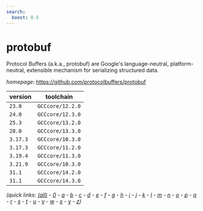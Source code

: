 ```yaml
---
search:
  boost: 0.5
---
```

# protobuf

Protocol Buffers (a.k.a., protobuf) are Google's language-neutral, platform-neutral, extensible mechanism for serializing structured data.

*homepage*: <https://github.com/protocolbuffers/protobuf>

version | toolchain
--------|----------
``23.0`` | ``GCCcore/12.2.0``
``24.0`` | ``GCCcore/12.3.0``
``25.3`` | ``GCCcore/13.2.0``
``28.0`` | ``GCCcore/13.3.0``
``3.17.3`` | ``GCCcore/10.3.0``
``3.17.3`` | ``GCCcore/11.2.0``
``3.19.4`` | ``GCCcore/11.3.0``
``3.21.9`` | ``GCCcore/10.3.0``
``31.1`` | ``GCCcore/14.2.0``
``31.1`` | ``GCCcore/14.3.0``


*(quick links: [(all)](../index.md) - [0](../0/index.md) - [a](../a/index.md) - [b](../b/index.md) - [c](../c/index.md) - [d](../d/index.md) - [e](../e/index.md) - [f](../f/index.md) - [g](../g/index.md) - [h](../h/index.md) - [i](../i/index.md) - [j](../j/index.md) - [k](../k/index.md) - [l](../l/index.md) - [m](../m/index.md) - [n](../n/index.md) - [o](../o/index.md) - [p](../p/index.md) - [q](../q/index.md) - [r](../r/index.md) - [s](../s/index.md) - [t](../t/index.md) - [u](../u/index.md) - [v](../v/index.md) - [w](../w/index.md) - [x](../x/index.md) - [y](../y/index.md) - [z](../z/index.md))*

